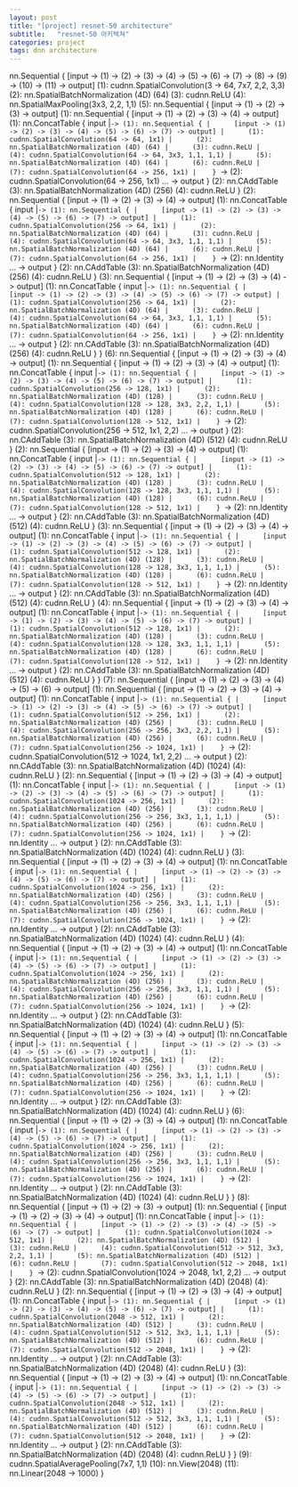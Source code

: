 ```yaml
---
layout: post
title: "[project] resnet-50 architecture"
subtitle:   "resnet-50 아키텍쳐"
categories: project
tags: dnn architecture
---
```


nn.Sequential {
  [input -> (1) -> (2) -> (3) -> (4) -> (5) -> (6) -> (7) -> (8) -> (9) -> (10) -> (11) -> output]
  (1): cudnn.SpatialConvolution(3 -> 64, 7x7, 2,2, 3,3)
  (2): nn.SpatialBatchNormalization (4D) (64)
  (3): cudnn.ReLU
  (4): nn.SpatialMaxPooling(3x3, 2,2, 1,1)
  (5): nn.Sequential {
    [input -> (1) -> (2) -> (3) -> output]
    (1): nn.Sequential {
      [input -> (1) -> (2) -> (3) -> (4) -> output]
      (1): nn.ConcatTable {
        input
          |`-> (1): nn.Sequential {
          |      [input -> (1) -> (2) -> (3) -> (4) -> (5) -> (6) -> (7) -> output]
          |      (1): cudnn.SpatialConvolution(64 -> 64, 1x1)
          |      (2): nn.SpatialBatchNormalization (4D) (64)
          |      (3): cudnn.ReLU
          |      (4): cudnn.SpatialConvolution(64 -> 64, 3x3, 1,1, 1,1)
          |      (5): nn.SpatialBatchNormalization (4D) (64)
          |      (6): cudnn.ReLU
          |      (7): cudnn.SpatialConvolution(64 -> 256, 1x1)
          |    }
           `-> (2): cudnn.SpatialConvolution(64 -> 256, 1x1)
           ... -> output
      }
      (2): nn.CAddTable
      (3): nn.SpatialBatchNormalization (4D) (256)
      (4): cudnn.ReLU
    }
    (2): nn.Sequential {
      [input -> (1) -> (2) -> (3) -> (4) -> output]
      (1): nn.ConcatTable {
        input
          |`-> (1): nn.Sequential {
          |      [input -> (1) -> (2) -> (3) -> (4) -> (5) -> (6) -> (7) -> output]
          |      (1): cudnn.SpatialConvolution(256 -> 64, 1x1)
          |      (2): nn.SpatialBatchNormalization (4D) (64)
          |      (3): cudnn.ReLU
          |      (4): cudnn.SpatialConvolution(64 -> 64, 3x3, 1,1, 1,1)
          |      (5): nn.SpatialBatchNormalization (4D) (64)
          |      (6): cudnn.ReLU
          |      (7): cudnn.SpatialConvolution(64 -> 256, 1x1)
          |    }
           `-> (2): nn.Identity
           ... -> output
      }
      (2): nn.CAddTable
      (3): nn.SpatialBatchNormalization (4D) (256)
      (4): cudnn.ReLU
    }
    (3): nn.Sequential {
      [input -> (1) -> (2) -> (3) -> (4) -> output]
      (1): nn.ConcatTable {
        input
          |`-> (1): nn.Sequential {
          |      [input -> (1) -> (2) -> (3) -> (4) -> (5) -> (6) -> (7) -> output]
          |      (1): cudnn.SpatialConvolution(256 -> 64, 1x1)
          |      (2): nn.SpatialBatchNormalization (4D) (64)
          |      (3): cudnn.ReLU
          |      (4): cudnn.SpatialConvolution(64 -> 64, 3x3, 1,1, 1,1)
          |      (5): nn.SpatialBatchNormalization (4D) (64)
          |      (6): cudnn.ReLU
          |      (7): cudnn.SpatialConvolution(64 -> 256, 1x1)
          |    }
           `-> (2): nn.Identity
           ... -> output
      }
      (2): nn.CAddTable
      (3): nn.SpatialBatchNormalization (4D) (256)
      (4): cudnn.ReLU
    }
  }
  (6): nn.Sequential {
    [input -> (1) -> (2) -> (3) -> (4) -> output]
    (1): nn.Sequential {
      [input -> (1) -> (2) -> (3) -> (4) -> output]
      (1): nn.ConcatTable {
        input
          |`-> (1): nn.Sequential {
          |      [input -> (1) -> (2) -> (3) -> (4) -> (5) -> (6) -> (7) -> output]
          |      (1): cudnn.SpatialConvolution(256 -> 128, 1x1)
          |      (2): nn.SpatialBatchNormalization (4D) (128)
          |      (3): cudnn.ReLU
          |      (4): cudnn.SpatialConvolution(128 -> 128, 3x3, 2,2, 1,1)
          |      (5): nn.SpatialBatchNormalization (4D) (128)
          |      (6): cudnn.ReLU
          |      (7): cudnn.SpatialConvolution(128 -> 512, 1x1)
          |    }
           `-> (2): cudnn.SpatialConvolution(256 -> 512, 1x1, 2,2)
           ... -> output
      }
      (2): nn.CAddTable
      (3): nn.SpatialBatchNormalization (4D) (512)
      (4): cudnn.ReLU
    }
    (2): nn.Sequential {
      [input -> (1) -> (2) -> (3) -> (4) -> output]
      (1): nn.ConcatTable {
        input
          |`-> (1): nn.Sequential {
          |      [input -> (1) -> (2) -> (3) -> (4) -> (5) -> (6) -> (7) -> output]
          |      (1): cudnn.SpatialConvolution(512 -> 128, 1x1)
          |      (2): nn.SpatialBatchNormalization (4D) (128)
          |      (3): cudnn.ReLU
          |      (4): cudnn.SpatialConvolution(128 -> 128, 3x3, 1,1, 1,1)
          |      (5): nn.SpatialBatchNormalization (4D) (128)
          |      (6): cudnn.ReLU
          |      (7): cudnn.SpatialConvolution(128 -> 512, 1x1)
          |    }
           `-> (2): nn.Identity
           ... -> output
      }
      (2): nn.CAddTable
      (3): nn.SpatialBatchNormalization (4D) (512)
      (4): cudnn.ReLU
    }
    (3): nn.Sequential {
      [input -> (1) -> (2) -> (3) -> (4) -> output]
      (1): nn.ConcatTable {
        input
          |`-> (1): nn.Sequential {
          |      [input -> (1) -> (2) -> (3) -> (4) -> (5) -> (6) -> (7) -> output]
          |      (1): cudnn.SpatialConvolution(512 -> 128, 1x1)
          |      (2): nn.SpatialBatchNormalization (4D) (128)
          |      (3): cudnn.ReLU
          |      (4): cudnn.SpatialConvolution(128 -> 128, 3x3, 1,1, 1,1)
          |      (5): nn.SpatialBatchNormalization (4D) (128)
          |      (6): cudnn.ReLU
          |      (7): cudnn.SpatialConvolution(128 -> 512, 1x1)
          |    }
           `-> (2): nn.Identity
           ... -> output
      }
      (2): nn.CAddTable
      (3): nn.SpatialBatchNormalization (4D) (512)
      (4): cudnn.ReLU
    }
    (4): nn.Sequential {
      [input -> (1) -> (2) -> (3) -> (4) -> output]
      (1): nn.ConcatTable {
        input
          |`-> (1): nn.Sequential {
          |      [input -> (1) -> (2) -> (3) -> (4) -> (5) -> (6) -> (7) -> output]
          |      (1): cudnn.SpatialConvolution(512 -> 128, 1x1)
          |      (2): nn.SpatialBatchNormalization (4D) (128)
          |      (3): cudnn.ReLU
          |      (4): cudnn.SpatialConvolution(128 -> 128, 3x3, 1,1, 1,1)
          |      (5): nn.SpatialBatchNormalization (4D) (128)
          |      (6): cudnn.ReLU
          |      (7): cudnn.SpatialConvolution(128 -> 512, 1x1)
          |    }
           `-> (2): nn.Identity
           ... -> output
      }
      (2): nn.CAddTable
      (3): nn.SpatialBatchNormalization (4D) (512)
      (4): cudnn.ReLU
    }
  }
  (7): nn.Sequential {
    [input -> (1) -> (2) -> (3) -> (4) -> (5) -> (6) -> output]
    (1): nn.Sequential {
      [input -> (1) -> (2) -> (3) -> (4) -> output]
      (1): nn.ConcatTable {
        input
          |`-> (1): nn.Sequential {
          |      [input -> (1) -> (2) -> (3) -> (4) -> (5) -> (6) -> (7) -> output]
          |      (1): cudnn.SpatialConvolution(512 -> 256, 1x1)
          |      (2): nn.SpatialBatchNormalization (4D) (256)
          |      (3): cudnn.ReLU
          |      (4): cudnn.SpatialConvolution(256 -> 256, 3x3, 2,2, 1,1)
          |      (5): nn.SpatialBatchNormalization (4D) (256)
          |      (6): cudnn.ReLU
          |      (7): cudnn.SpatialConvolution(256 -> 1024, 1x1)
          |    }
           `-> (2): cudnn.SpatialConvolution(512 -> 1024, 1x1, 2,2)
           ... -> output
      }
      (2): nn.CAddTable
      (3): nn.SpatialBatchNormalization (4D) (1024)
      (4): cudnn.ReLU
    }
    (2): nn.Sequential {
      [input -> (1) -> (2) -> (3) -> (4) -> output]
      (1): nn.ConcatTable {
        input
          |`-> (1): nn.Sequential {
          |      [input -> (1) -> (2) -> (3) -> (4) -> (5) -> (6) -> (7) -> output]
          |      (1): cudnn.SpatialConvolution(1024 -> 256, 1x1)
          |      (2): nn.SpatialBatchNormalization (4D) (256)
          |      (3): cudnn.ReLU
          |      (4): cudnn.SpatialConvolution(256 -> 256, 3x3, 1,1, 1,1)
          |      (5): nn.SpatialBatchNormalization (4D) (256)
          |      (6): cudnn.ReLU
          |      (7): cudnn.SpatialConvolution(256 -> 1024, 1x1)
          |    }
           `-> (2): nn.Identity
           ... -> output
      }
      (2): nn.CAddTable
      (3): nn.SpatialBatchNormalization (4D) (1024)
      (4): cudnn.ReLU
    }
    (3): nn.Sequential {
      [input -> (1) -> (2) -> (3) -> (4) -> output]
      (1): nn.ConcatTable {
        input
          |`-> (1): nn.Sequential {
          |      [input -> (1) -> (2) -> (3) -> (4) -> (5) -> (6) -> (7) -> output]
          |      (1): cudnn.SpatialConvolution(1024 -> 256, 1x1)
          |      (2): nn.SpatialBatchNormalization (4D) (256)
          |      (3): cudnn.ReLU
          |      (4): cudnn.SpatialConvolution(256 -> 256, 3x3, 1,1, 1,1)
          |      (5): nn.SpatialBatchNormalization (4D) (256)
          |      (6): cudnn.ReLU
          |      (7): cudnn.SpatialConvolution(256 -> 1024, 1x1)
          |    }
           `-> (2): nn.Identity
           ... -> output
      }
      (2): nn.CAddTable
      (3): nn.SpatialBatchNormalization (4D) (1024)
      (4): cudnn.ReLU
    }
    (4): nn.Sequential {
      [input -> (1) -> (2) -> (3) -> (4) -> output]
      (1): nn.ConcatTable {
        input
          |`-> (1): nn.Sequential {
          |      [input -> (1) -> (2) -> (3) -> (4) -> (5) -> (6) -> (7) -> output]
          |      (1): cudnn.SpatialConvolution(1024 -> 256, 1x1)
          |      (2): nn.SpatialBatchNormalization (4D) (256)
          |      (3): cudnn.ReLU
          |      (4): cudnn.SpatialConvolution(256 -> 256, 3x3, 1,1, 1,1)
          |      (5): nn.SpatialBatchNormalization (4D) (256)
          |      (6): cudnn.ReLU
          |      (7): cudnn.SpatialConvolution(256 -> 1024, 1x1)
          |    }
           `-> (2): nn.Identity
           ... -> output
      }
      (2): nn.CAddTable
      (3): nn.SpatialBatchNormalization (4D) (1024)
      (4): cudnn.ReLU
    }
    (5): nn.Sequential {
      [input -> (1) -> (2) -> (3) -> (4) -> output]
      (1): nn.ConcatTable {
        input
          |`-> (1): nn.Sequential {
          |      [input -> (1) -> (2) -> (3) -> (4) -> (5) -> (6) -> (7) -> output]
          |      (1): cudnn.SpatialConvolution(1024 -> 256, 1x1)
          |      (2): nn.SpatialBatchNormalization (4D) (256)
          |      (3): cudnn.ReLU
          |      (4): cudnn.SpatialConvolution(256 -> 256, 3x3, 1,1, 1,1)
          |      (5): nn.SpatialBatchNormalization (4D) (256)
          |      (6): cudnn.ReLU
          |      (7): cudnn.SpatialConvolution(256 -> 1024, 1x1)
          |    }
           `-> (2): nn.Identity
           ... -> output
      }
      (2): nn.CAddTable
      (3): nn.SpatialBatchNormalization (4D) (1024)
      (4): cudnn.ReLU
    }
    (6): nn.Sequential {
      [input -> (1) -> (2) -> (3) -> (4) -> output]
      (1): nn.ConcatTable {
        input
          |`-> (1): nn.Sequential {
          |      [input -> (1) -> (2) -> (3) -> (4) -> (5) -> (6) -> (7) -> output]
          |      (1): cudnn.SpatialConvolution(1024 -> 256, 1x1)
          |      (2): nn.SpatialBatchNormalization (4D) (256)
          |      (3): cudnn.ReLU
          |      (4): cudnn.SpatialConvolution(256 -> 256, 3x3, 1,1, 1,1)
          |      (5): nn.SpatialBatchNormalization (4D) (256)
          |      (6): cudnn.ReLU
          |      (7): cudnn.SpatialConvolution(256 -> 1024, 1x1)
          |    }
           `-> (2): nn.Identity
           ... -> output
      }
      (2): nn.CAddTable
      (3): nn.SpatialBatchNormalization (4D) (1024)
      (4): cudnn.ReLU
    }
  }
  (8): nn.Sequential {
    [input -> (1) -> (2) -> (3) -> output]
    (1): nn.Sequential {
      [input -> (1) -> (2) -> (3) -> (4) -> output]
      (1): nn.ConcatTable {
        input
          |`-> (1): nn.Sequential {
          |      [input -> (1) -> (2) -> (3) -> (4) -> (5) -> (6) -> (7) -> output]
          |      (1): cudnn.SpatialConvolution(1024 -> 512, 1x1)
          |      (2): nn.SpatialBatchNormalization (4D) (512)
          |      (3): cudnn.ReLU
          |      (4): cudnn.SpatialConvolution(512 -> 512, 3x3, 2,2, 1,1)
          |      (5): nn.SpatialBatchNormalization (4D) (512)
          |      (6): cudnn.ReLU
          |      (7): cudnn.SpatialConvolution(512 -> 2048, 1x1)
          |    }
           `-> (2): cudnn.SpatialConvolution(1024 -> 2048, 1x1, 2,2)
           ... -> output
      }
      (2): nn.CAddTable
      (3): nn.SpatialBatchNormalization (4D) (2048)
      (4): cudnn.ReLU
    }
    (2): nn.Sequential {
      [input -> (1) -> (2) -> (3) -> (4) -> output]
      (1): nn.ConcatTable {
        input
          |`-> (1): nn.Sequential {
          |      [input -> (1) -> (2) -> (3) -> (4) -> (5) -> (6) -> (7) -> output]
          |      (1): cudnn.SpatialConvolution(2048 -> 512, 1x1)
          |      (2): nn.SpatialBatchNormalization (4D) (512)
          |      (3): cudnn.ReLU
          |      (4): cudnn.SpatialConvolution(512 -> 512, 3x3, 1,1, 1,1)
          |      (5): nn.SpatialBatchNormalization (4D) (512)
          |      (6): cudnn.ReLU
          |      (7): cudnn.SpatialConvolution(512 -> 2048, 1x1)
          |    }
           `-> (2): nn.Identity
           ... -> output
      }
      (2): nn.CAddTable
      (3): nn.SpatialBatchNormalization (4D) (2048)
      (4): cudnn.ReLU
    }
    (3): nn.Sequential {
      [input -> (1) -> (2) -> (3) -> (4) -> output]
      (1): nn.ConcatTable {
        input
          |`-> (1): nn.Sequential {
          |      [input -> (1) -> (2) -> (3) -> (4) -> (5) -> (6) -> (7) -> output]
          |      (1): cudnn.SpatialConvolution(2048 -> 512, 1x1)
          |      (2): nn.SpatialBatchNormalization (4D) (512)
          |      (3): cudnn.ReLU
          |      (4): cudnn.SpatialConvolution(512 -> 512, 3x3, 1,1, 1,1)
          |      (5): nn.SpatialBatchNormalization (4D) (512)
          |      (6): cudnn.ReLU
          |      (7): cudnn.SpatialConvolution(512 -> 2048, 1x1)
          |    }
           `-> (2): nn.Identity
           ... -> output
      }
      (2): nn.CAddTable
      (3): nn.SpatialBatchNormalization (4D) (2048)
      (4): cudnn.ReLU
    }
  }
  (9): cudnn.SpatialAveragePooling(7x7, 1,1)
  (10): nn.View(2048)
  (11): nn.Linear(2048 -> 1000)
}